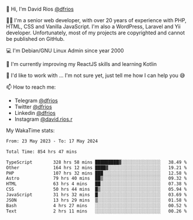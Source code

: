 👋 Hi, I'm David Rios [@dfrios](https://github.com/dfrios)

👨‍💻 I'm a senior web developer, with over 20 years of experience with PHP, HTML, CSS and Vanilla JavaScript. I'm also a WordPress, Laravel and Yii developer. Unfortunately, most of my projects are copyrighted and cannot be published on GitHub.

💻 I'm Debian/GNU Linux Admin since year 2000

🌱 I'm currently improving my ReactJS skills and learning Kotlin

💞️ I'd like to work with ... I'm not sure yet, just tell me how I can help you 😅


📫 How to reach me:
* Telegram [@dfrios](https://t.me/dfrios)
* Twitter [@dfrios](https://twitter.com/dfrios)
* Linkedin [@dfrios](https://linkedin.com/in/dfrios)
* Instagram [@david.rios.r](https://instagram.com/david.rios.r)



My WakaTime stats:
<!--START_SECTION:waka-->

```txt
From: 23 May 2023 - To: 17 May 2024

Total Time: 854 hrs 47 mins

TypeScript        328 hrs 58 mins █████████▓░░░░░░░░░░░░░░░   38.49 %
Other             164 hrs 12 mins ████▓░░░░░░░░░░░░░░░░░░░░   19.21 %
PHP               107 hrs 32 mins ███░░░░░░░░░░░░░░░░░░░░░░   12.58 %
Astro             79 hrs 40 mins  ██▒░░░░░░░░░░░░░░░░░░░░░░   09.32 %
HTML              63 hrs 4 mins   ██░░░░░░░░░░░░░░░░░░░░░░░   07.38 %
CSS               50 hrs 44 mins  █▒░░░░░░░░░░░░░░░░░░░░░░░   05.94 %
JavaScript        31 hrs 32 mins  █░░░░░░░░░░░░░░░░░░░░░░░░   03.69 %
JSON              13 hrs 29 mins  ▒░░░░░░░░░░░░░░░░░░░░░░░░   01.58 %
Bash              4 hrs 27 mins   ░░░░░░░░░░░░░░░░░░░░░░░░░   00.52 %
Text              2 hrs 11 mins   ░░░░░░░░░░░░░░░░░░░░░░░░░   00.26 %
```

<!--END_SECTION:waka-->
